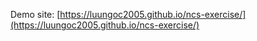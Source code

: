 Demo site: [https://luungoc2005.github.io/ncs-exercise/](https://luungoc2005.github.io/ncs-exercise/)